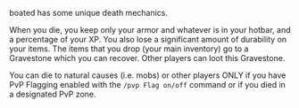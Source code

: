 boated has some unique death mechanics.

When you die, you keep only your armor and whatever is in your hotbar, and a percentage of your XP. You also lose a significant amount of durability on your items. The items that you drop (your main inventory) go to a Gravestone which you can recover. Other players can loot this Gravestone. 

You can die to natural causes (i.e. mobs) or other players ONLY if you have PvP Flagging enabled with the `/pvp Flag on/off` command or if you died in a designated PvP zone.